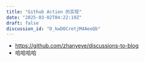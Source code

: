 ```yaml
---  
title: "Github Action 的实现"  
date: "2025-03-02T04:22:19Z"  
draft: false  
discussion_id: "D_kwDOCretjM4AeoQb"  
---  
```


- https://github.com/zhanyeye/discussions-to-blog
- 哈哈哈哈